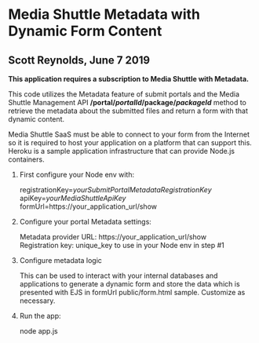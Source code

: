 # Media Shuttle Metadata with Dynamic Form Content
## Scott Reynolds, June 7 2019

**This application requires a subscription to Media Shuttle with Metadata.**

   This code utilizes the Metadata feature of submit portals and the Media Shuttle Management API **/portal/*portalId*/package/*packageId*** method to retrieve the metadata about the submitted files and return a form with that dynamic content. 

   Media Shuttle SaaS must be able to connect to your form from the Internet so it is required to host your application on a platform that can support this. Heroku is a sample application infrastructure that can provide Node.js containers.

1. First configure your Node env with:

   registrationKey=*yourSubmitPortalMetadataRegistrationKey*  
   apiKey=*yourMediaShuttleApiKey*
   formUrl=https://your_application_url/show  

2. Configure your portal Metadata settings:

   Metadata provider URL: https://your_application_url/show  
   Registration key: unique_key to use in your Node env in step #1

3. Configure metadata logic

   This can be used to interact with your internal databases and applications to generate a dynamic form and store the data which is presented with EJS in formUrl public/form.html sample. Customize as necessary.

3. Run the app:

   node app.js

